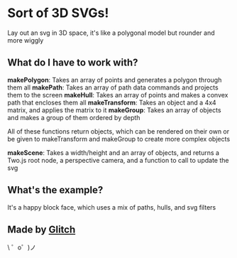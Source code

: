 Sort of 3D SVGs!
=================

Lay out an svg in 3D space, it's like a polygonal model but rounder and more wiggly

What do I have to work with?
----------------------------
**makePolygon**: Takes an array of points and generates a polygon through them all
**makePath**: Takes an array of path data commands and projects them to the screen
**makeHull**: Takes an array of points and makes a convex path that encloses them all
**makeTransform**: Takes an object and a 4x4 matrix, and applies the matrix to it
**makeGroup**: Takes an array of objects and makes a group of them ordered by depth

All of these functions return objects, which can be rendered on their own or be given to makeTransform and makeGroup to create more complex objects

**makeScene**: Takes a width/height and an array of objects, and returns a Two.js root node, a perspective camera, and a function to call to update the svg

What's the example?
-------------------
It's a happy block face, which uses a mix of paths, hulls, and svg filters

Made by [Glitch](https://glitch.com/)
-------------------

\ ゜o゜)ノ
